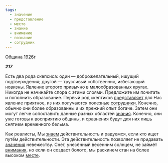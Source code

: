 ```yaml
---
tags:
  - значение
  - представление
  - место
  - знание
  - внимание
  - познание
  - сотрудник
---
```

[Община 1926г](https://127.0.0.1:4002/agni/1926)

___217___

Есть два рода скепсиса: один — доброжелательный, ищущий подтверждения; другой — трусливый собственник, избегающий новизны. Явление второго привычно в малообразованных кругах. Никогда не начинайте спора с этими слоями. Предложите им почитать и пополнить образование. Первый род скептиков [представляет](../../../tags/#представление) для Нас явление приятное, из них получаются полезные [сотрудники](../../../tags/#сотрудник). Конечно, обычно они более образованны и их прежний опыт богаче. Затем они могут легче сопоставить данные разных областей [знания](../../../tags/#знание). Конечно, они уже готовы к восприятию общины, и сравнения будут для них лишь снятием временного бельма.   

Как реалисты, Мы [знаем](../../../tags/#познание) действительность и радуемся, если кто ищет путём действительности. Эта действительность позволяет не придавать [значения](../../../tags/#значение) невежеству. Снег, унесённый весенним солнцем, не займёт [внимания](../../../tags/#внимание), но если он создаст болото, мы раскинем стан на более высоком [месте](../../../tags/#место).   

